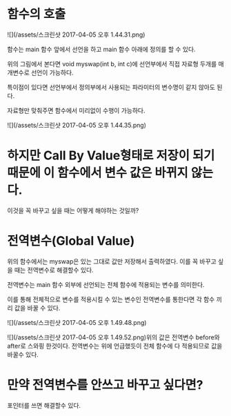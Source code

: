 # 함수의 호출

![](/assets/스크린샷 2017-04-05 오후 1.44.31.png)

함수는 main 함수 앞에서 선언을 하고 main 함수 아래에 정의를 할 수 있다.

위의 그림에서 본다면 void myswap\(int b, int c\)에 선언부에서 직접 자료형 두개를 매개변수로 선언이 가능하다.

특이점이 있다면 선언부에서 정의부에서 사용되는 파라미터의 변수명이 같지 않아도 된다.

자료형만 맞춰주면 함수에서 미리없이 수행이 가능하다.

![](/assets/스크린샷 2017-04-05 오후 1.44.35.png)

# 하지만 Call By Value형태로 저장이 되기 때문에 이 함수에서 변수 값은 바뀌지 않는다.

이것을 꼭 바꾸고 싶을 때는 어떻게 해야하는 것일까?

# 전역변수\(Global Value\)

위의 함수에서는 myswap은 있는 그대로 값만 저장해서 출력하였다. 이를 꼭 바꾸고 싶을 때는 전역변수로 해결할수 있다.  

전역변수는 main 함수 외부에 선언되는 전체 함수에 적용되는 변수를 의미한다. 

이를 통해 전체적으로 변수를 적용시킬 수 있는 변수인 전역변수를 통한다면 각 함수 끼리 값을 바꿀 수 있다.  

![](/assets/스크린샷 2017-04-05 오후 1.49.48.png)  

![](/assets/스크린샷 2017-04-05 오후 1.49.52.png)위의 값은 전역변수 before와 after로 스와핑 한것이다. 전역변수는 위에 언급했듯이 전체 함수에 다 적용되므로 값을 바꿀수 있다.

# 만약 전역변수를 안쓰고 바꾸고 싶다면?

포인터를 쓰면 해결할수 있다.





